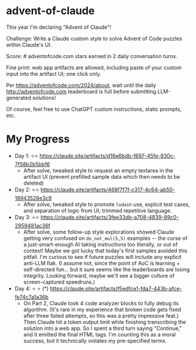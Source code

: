 # advent-of-claude

This year I'm declaring "Advent of Claude"!

Challenge: Write a Claude custom style to solve Advent of Code puzzles within Claude's UI.

Score: # adventofcode.com stars earned in 2 daily conversation turns.

Fine print: web app artifacts are allowed, including paste of your custom input into the artifact UI; one click only.

Per https://adventofcode.com/2024/about, wait until the daily http://adventofcode.com leaderboard is full before submitting LLM-generated solutions!

Of course, feel free to use ChatGPT custom instructions, static prompts, etc.

# My Progress 

* Day 1: ⭐⭐ https://claude.site/artifacts/d16e6bdb-f697-45fe-930c-7f58b2b5bb16
  * After solve, tweaked style to request an empty textarea in the artifact UI (prevent prefilled sample data which then needs to be deleted)
* Day 2: ⭐⭐ https://claude.site/artifacts/468f7f7f-c317-4c64-ab50-18943528e3c9
  * After solve, tweaked style to promote `lodash` use, explicit test cases, and separation of logic from UI; trimmed repetitive language.
* Day 3: ⭐⭐ https://claude.site/artifacts/3fee33db-a708-4839-89c0-2959481ac36f
  * After solve, some follow-up style explorations showed Claude getting very confused on `do_not_mul(5,5)` examples -- the curse of a just-smart-enough AI taking instructions too literally, or out of context! Maybe we got lucky that today's first samples avoided this pitfall. I'm curious to see if future puzzles will include any explicit anti-LLM flak. (I assume not, since the point of AoC is learning + self-directed fun... but it sure seems like the leaderboards are losing integrity. Looking forward, maybe we'll see a bigger culture of screen-captured speedruns.)
* Day 4: ⭐ ⭐ (*) https://claude.site/artifacts/f5edfce1-fda7-443b-afce-fe74c7a1a36b
  * On Part 2, Claude took 4 code analyzer blocks to fully debug its algorithm. (It's rare in my experience that broken code gets fixed after three failed attempts, so this was a pretty impressive feat.) Then Claude hit a token output limit while finishing transcribing the solution into a web app. So I spent a third turn saying "Continue," and it emitted the final HTML tags. I'm counting this as a moral success, but it technically violates my pre-specified terms.
